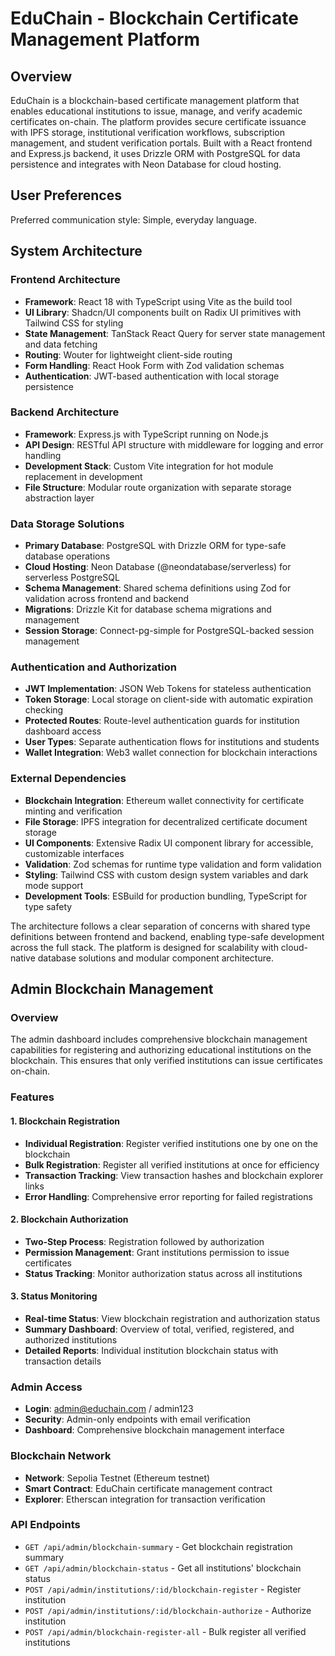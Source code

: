 # EduChain - Blockchain Certificate Management Platform

## Overview

EduChain is a blockchain-based certificate management platform that enables educational institutions to issue, manage, and verify academic certificates on-chain. The platform provides secure certificate issuance with IPFS storage, institutional verification workflows, subscription management, and student verification portals. Built with a React frontend and Express.js backend, it uses Drizzle ORM with PostgreSQL for data persistence and integrates with Neon Database for cloud hosting.

## User Preferences

Preferred communication style: Simple, everyday language.

## System Architecture

### Frontend Architecture
- **Framework**: React 18 with TypeScript using Vite as the build tool
- **UI Library**: Shadcn/UI components built on Radix UI primitives with Tailwind CSS for styling
- **State Management**: TanStack React Query for server state management and data fetching
- **Routing**: Wouter for lightweight client-side routing
- **Form Handling**: React Hook Form with Zod validation schemas
- **Authentication**: JWT-based authentication with local storage persistence

### Backend Architecture
- **Framework**: Express.js with TypeScript running on Node.js
- **API Design**: RESTful API structure with middleware for logging and error handling
- **Development Stack**: Custom Vite integration for hot module replacement in development
- **File Structure**: Modular route organization with separate storage abstraction layer

### Data Storage Solutions
- **Primary Database**: PostgreSQL with Drizzle ORM for type-safe database operations
- **Cloud Hosting**: Neon Database (@neondatabase/serverless) for serverless PostgreSQL
- **Schema Management**: Shared schema definitions using Zod for validation across frontend and backend
- **Migrations**: Drizzle Kit for database schema migrations and management
- **Session Storage**: Connect-pg-simple for PostgreSQL-backed session management

### Authentication and Authorization
- **JWT Implementation**: JSON Web Tokens for stateless authentication
- **Token Storage**: Local storage on client-side with automatic expiration checking
- **Protected Routes**: Route-level authentication guards for institution dashboard access
- **User Types**: Separate authentication flows for institutions and students
- **Wallet Integration**: Web3 wallet connection for blockchain interactions

### External Dependencies
- **Blockchain Integration**: Ethereum wallet connectivity for certificate minting and verification
- **File Storage**: IPFS integration for decentralized certificate document storage
- **UI Components**: Extensive Radix UI component library for accessible, customizable interfaces
- **Validation**: Zod schemas for runtime type validation and form validation
- **Styling**: Tailwind CSS with custom design system variables and dark mode support
- **Development Tools**: ESBuild for production bundling, TypeScript for type safety

The architecture follows a clear separation of concerns with shared type definitions between frontend and backend, enabling type-safe development across the full stack. The platform is designed for scalability with cloud-native database solutions and modular component architecture.

## Admin Blockchain Management

### Overview
The admin dashboard includes comprehensive blockchain management capabilities for registering and authorizing educational institutions on the blockchain. This ensures that only verified institutions can issue certificates on-chain.

### Features

#### 1. Blockchain Registration
- **Individual Registration**: Register verified institutions one by one on the blockchain
- **Bulk Registration**: Register all verified institutions at once for efficiency
- **Transaction Tracking**: View transaction hashes and blockchain explorer links
- **Error Handling**: Comprehensive error reporting for failed registrations

#### 2. Blockchain Authorization
- **Two-Step Process**: Registration followed by authorization
- **Permission Management**: Grant institutions permission to issue certificates
- **Status Tracking**: Monitor authorization status across all institutions

#### 3. Status Monitoring
- **Real-time Status**: View blockchain registration and authorization status
- **Summary Dashboard**: Overview of total, verified, registered, and authorized institutions
- **Detailed Reports**: Individual institution blockchain status with transaction details

### Admin Access
- **Login**: admin@educhain.com / admin123
- **Security**: Admin-only endpoints with email verification
- **Dashboard**: Comprehensive blockchain management interface

### Blockchain Network
- **Network**: Sepolia Testnet (Ethereum testnet)
- **Smart Contract**: EduChain certificate management contract
- **Explorer**: Etherscan integration for transaction verification

### API Endpoints
- `GET /api/admin/blockchain-summary` - Get blockchain registration summary
- `GET /api/admin/blockchain-status` - Get all institutions' blockchain status
- `POST /api/admin/institutions/:id/blockchain-register` - Register institution
- `POST /api/admin/institutions/:id/blockchain-authorize` - Authorize institution
- `POST /api/admin/blockchain-register-all` - Bulk register all verified institutions